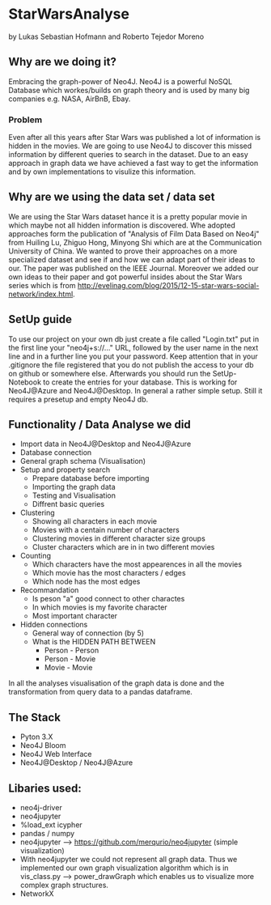 # StarWarsAnalyse

by Lukas Sebastian Hofmann and Roberto Tejedor Moreno

## Why are we doing it?
Embracing the graph-power of Neo4J. Neo4J is a powerful NoSQL Database which workes/builds on graph theory and is used by many big companies e.g. NASA, AirBnB, Ebay. 

### Problem
Even after all this years after Star Wars was published a lot of information is hidden in the movies. We are going to use Neo4J to discover this missed information by different queries to search in the dataset. Due to an easy approach in graph data we have achieved a fast way to get the information and by own implementations to visulize this information.  

## Why are we using the data set / data set
We are using the Star Wars dataset hance it is a pretty popular movie in which maybe not all hidden information is discovered. Whe adopted approaches form the publication of "Analysis of Film Data Based on Neo4j" from Huiling Lu, Zhiguo Hong, Minyong Shi which are at the Communication University of China. We wanted to prove their approaches on a more specialized dataset and see if and how we can adapt part of their ideas to our. The paper was published on the IEEE Journal. Moreover we added our own ideas to their paper and got powerful insides about the Star Wars series which is from http://evelinag.com/blog/2015/12-15-star-wars-social-network/index.html.  

## SetUp guide
To use our project on your own db just create a file called "Login.txt" put in the first line your "neo4j+s://..." URL, followed by the user name in the next line and in a further line you put your password. Keep attention that in your .gitignore the file registered that you do not publish the access to your db on github or somewhere else. Afterwards you should run the SetUp-Notebook to create the entries for your database. This is working for Neo4J@Azure and Neo4J@Desktop. In general a rather simple setup. Still it requires a presetup and empty Neo4J db. 

## Functionality / Data Analyse we did
- Import data in Neo4J@Desktop and Neo4J@Azure 
- Database connection
- General graph schema (Visualisation)
- Setup and property search 
  * Prepare database before importing
  * Importing the graph data
  * Testing and Visualisation
  * Diffrent basic queries
- Clustering
  * Showing all characters in each movie
  * Movies with a centain number of characters
  * Clustering movies in different character size groups
  * Cluster characters which are in in two different movies
- Counting
  * Which characters have the most appearences in all the movies
  * Which movie has the most characters / edges
  * Which node has the most edges
- Recommandation
  * Is peson "a" good connect to other charactes
  * In which movies is my favorite character
  * Most important character 
- Hidden connections
  * General way of connection (by 5)
  * What is the HIDDEN PATH BETWEEN
    * Person - Person
    * Person - Movie 
    * Movie - Movie

In all the analyses visualisation of the graph data is done and the transformation from query data to a pandas dataframe. 

 ## The Stack
 - Pyton 3.X
 - Neo4J Bloom
 - Neo4J Web Interface
 - Neo4J@Desktop / Neo4J@Azure

 ## Libaries used:
 * neo4j-driver
 * neo4jupyter
 * %load_ext icypher
 * pandas / numpy
 * neo4jupyter --> https://github.com/merqurio/neo4jupyter (simple visualization)
 * With neo4jupyter we could not represent all graph data. Thus we implemented our own graph visualization algorithm which is in vis_class.py --> power_drawGraph which enables us to visualize more complex graph structures.
 * NetworkX
